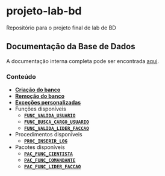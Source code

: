# projeto-lab-bd
Repositório para o projeto final de lab de BD

## Documentação da Base de Dados
A documentação interna completa pode ser encontrada [aqui](/scripts/README.md).

### Conteúdo
- [**Criação do banco**](/scripts/README.md#criação-do-banco)
- [**Remoção do banco**](/scripts/README.md#remoção-do-banco)
- [**Exceções personalizadas**](/scripts/README.md#exceções-personalizadas)
- Funções disponíveis
    - [**`FUNC_VALIDA_USUARIO`**](/scripts/README.md#func_valida_usuario)
    - [**`FUNC_BUSCA_CARGO_USUARIO`**](/scripts/README.md#func_busca_cargo_usuario)
    - [**`FUNC_VALIDA_LIDER_FACCAO`**](/scripts/README.md#func_valida_lider_faccao)
- Procedimentos disponíveis
    - [**`PROC_INSERIR_LOG`**](/scripts/README.md#proc_inserir_log)
- Pacotes disponíveis
    - [**`PAC_FUNC_CIENTISTA`**](/scripts/README.md#pac_func_cientista)
    - [**`PAC_FUNC_COMANDANTE`**](/scripts/README.md#pac_func_comandante)
    - [**`PAC_FUNC_LIDER_FACCAO`**](/scripts/README.md#pac_func_lider_faccao)
